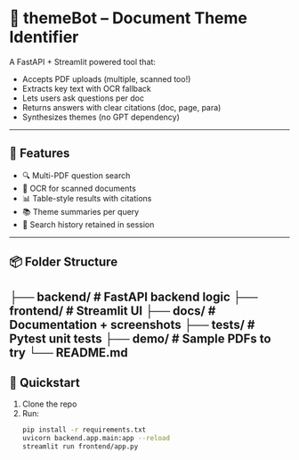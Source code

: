 # 🧠 themeBot – Document Theme Identifier

A FastAPI + Streamlit powered tool that:
- Accepts PDF uploads (multiple, scanned too!)
- Extracts key text with OCR fallback
- Lets users ask questions per doc
- Returns answers with clear citations (doc, page, para)
- Synthesizes themes (no GPT dependency)

---

## 🚀 Features

- 🔍 Multi-PDF question search
- 🧾 OCR for scanned documents
- 📊 Table-style results with citations
- 📚 Theme summaries per query
- 🧠 Search history retained in session

---

## 📦 Folder Structure

├── backend/ # FastAPI backend logic
├── frontend/ # Streamlit UI
├── docs/ # Documentation + screenshots
├── tests/ # Pytest unit tests
├── demo/ # Sample PDFs to try
└── README.md
---

## 🧪 Quickstart

1. Clone the repo
2. Run:
   ```bash
   pip install -r requirements.txt
   uvicorn backend.app.main:app --reload
   streamlit run frontend/app.py
